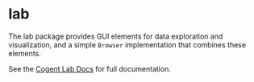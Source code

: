 # lab

The lab package provides GUI elements for data exploration and visualization, and a simple `Browser` implementation that combines these elements.

See the [Cogent Lab Docs](https://cogentcore.org/lab/lab) for full documentation.

